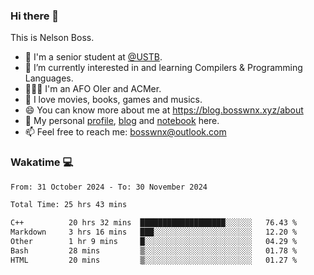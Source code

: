 ### Hi there 👋

<!--
**bosswnx/bosswnx** is a ✨ _special_ ✨ repository because its `README.md` (this file) appears on your GitHub profile.

Here are some ideas to get you started:

- 🔭 I’m currently working on ...
- 🌱 I’m currently learning ...
- 👯 I’m looking to collaborate on ...
- 🤔 I’m looking for help with ...
- 💬 Ask me about ...
- 📫 How to reach me: ...
- 😄 Pronouns: ...
- ⚡ Fun fact: ...
-->

This is Nelson Boss.

- 🏫 I'm a senior student at [@USTB](https://www.ustb.edu.cn/).
- 🌱 I’m currently interested in and learning Compilers & Programming Languages.
- 🧑🏻‍💻 I'm an AFO OIer and ACMer.
- 🥰 I love movies, books, games and musics.
- 😄 You can know more about me at https://blog.bosswnx.xyz/about
- 🔗 My personal [profile](https://bosswnx.xyz), [blog](https://blog.bosswnx.xyz) and [notebook](https://note.bosswnx.xyz) here.
- 📫 Feel free to reach me: bosswnx@outlook.com

### Wakatime 💻

<!--START_SECTION:waka-->

```txt
From: 31 October 2024 - To: 30 November 2024

Total Time: 25 hrs 43 mins

C++          20 hrs 32 mins  ███████████████████░░░░░░   76.43 %
Markdown     3 hrs 16 mins   ███░░░░░░░░░░░░░░░░░░░░░░   12.20 %
Other        1 hr 9 mins     █░░░░░░░░░░░░░░░░░░░░░░░░   04.29 %
Bash         28 mins         ▒░░░░░░░░░░░░░░░░░░░░░░░░   01.78 %
HTML         20 mins         ▒░░░░░░░░░░░░░░░░░░░░░░░░   01.27 %
```

<!--END_SECTION:waka-->
